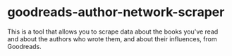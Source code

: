 # goodreads-author-network-scraper
This is a tool that allows you to scrape data about the books you've read and about the authors who wrote them, and about their influences, from Goodreads.
